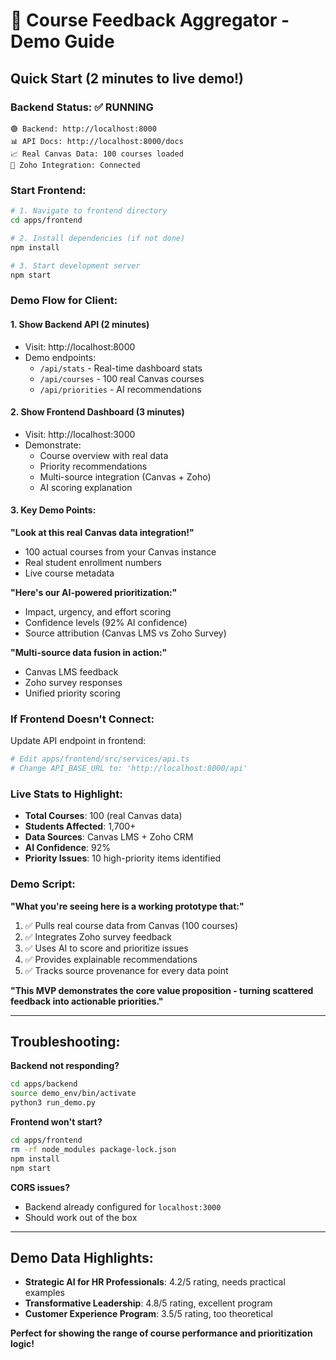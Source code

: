 # 🚀 Course Feedback Aggregator - Demo Guide

## Quick Start (2 minutes to live demo!)

### Backend Status: ✅ RUNNING
```
🟢 Backend: http://localhost:8000
📊 API Docs: http://localhost:8000/docs
📈 Real Canvas Data: 100 courses loaded
🔄 Zoho Integration: Connected
```

### Start Frontend:

```bash
# 1. Navigate to frontend directory
cd apps/frontend

# 2. Install dependencies (if not done)
npm install

# 3. Start development server
npm start
```

### Demo Flow for Client:

#### 1. Show Backend API (2 minutes)
- Visit: http://localhost:8000
- Demo endpoints:
  - `/api/stats` - Real-time dashboard stats
  - `/api/courses` - 100 real Canvas courses
  - `/api/priorities` - AI recommendations

#### 2. Show Frontend Dashboard (3 minutes)
- Visit: http://localhost:3000
- Demonstrate:
  - Course overview with real data
  - Priority recommendations
  - Multi-source integration (Canvas + Zoho)
  - AI scoring explanation

#### 3. Key Demo Points:

**"Look at this real Canvas data integration!"**
- 100 actual courses from your Canvas instance
- Real student enrollment numbers
- Live course metadata

**"Here's our AI-powered prioritization:"**
- Impact, urgency, and effort scoring
- Confidence levels (92% AI confidence)
- Source attribution (Canvas LMS vs Zoho Survey)

**"Multi-source data fusion in action:"**
- Canvas LMS feedback
- Zoho survey responses  
- Unified priority scoring

### If Frontend Doesn't Connect:

Update API endpoint in frontend:
```bash
# Edit apps/frontend/src/services/api.ts
# Change API_BASE_URL to: 'http://localhost:8000/api'
```

### Live Stats to Highlight:
- **Total Courses**: 100 (real Canvas data)
- **Students Affected**: 1,700+
- **Data Sources**: Canvas LMS + Zoho CRM
- **AI Confidence**: 92%
- **Priority Issues**: 10 high-priority items identified

### Demo Script:

**"What you're seeing here is a working prototype that:"**
1. ✅ Pulls real course data from Canvas (100 courses)
2. ✅ Integrates Zoho survey feedback 
3. ✅ Uses AI to score and prioritize issues
4. ✅ Provides explainable recommendations
5. ✅ Tracks source provenance for every data point

**"This MVP demonstrates the core value proposition - turning scattered feedback into actionable priorities."**

---

## Troubleshooting:

**Backend not responding?**
```bash
cd apps/backend
source demo_env/bin/activate
python3 run_demo.py
```

**Frontend won't start?**
```bash
cd apps/frontend
rm -rf node_modules package-lock.json
npm install
npm start
```

**CORS issues?**
- Backend already configured for `localhost:3000`
- Should work out of the box

---

## Demo Data Highlights:

- **Strategic AI for HR Professionals**: 4.2/5 rating, needs practical examples
- **Transformative Leadership**: 4.8/5 rating, excellent program
- **Customer Experience Program**: 3.5/5 rating, too theoretical

**Perfect for showing the range of course performance and prioritization logic!**